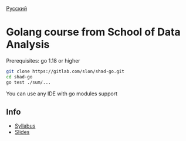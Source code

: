 [Русский](README.md)

# Golang course from School of Data Analysis

Prerequisites: go 1.18 or higher

```sh
git clone https://gitlab.com/slon/shad-go.git
cd shad-go
go test ./sum/...
```

You can use any IDE with go modules support

## Info

- [Syllabus](docs/syllabus-en.md)
- [Slides](https://p.go.manytask.org/)
